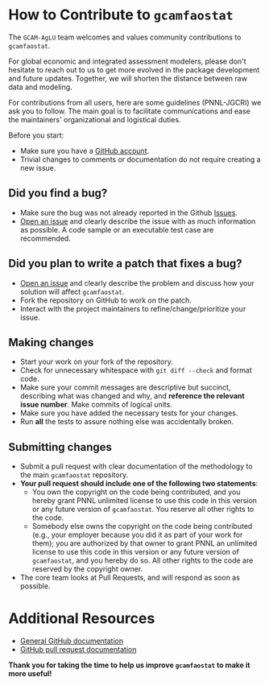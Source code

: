 # How to Contribute to `gcamfaostat`

The `GCAM-AgLU` team welcomes and values community contributions to `gcamfaostat`. 

For global economic and integrated assessment modelers, please don't hesitate to reach out to us to get more evolved in the package development and future updates. Together, we will shorten the distance between raw data and modeling. 

For contributions from all users, here are some guidelines (PNNL-JGCRI) we ask you to follow. The main goal is to facilitate communications and ease the maintainers' organizational and logistical duties.


Before you start:

* Make sure you have a [GitHub account](https://github.com/signup/free).
* Trivial changes to comments or documentation do not require creating a new issue.

## Did you find a bug?

* Make sure the bug was not already reported in the Github [Issues](https://github.com/JGCRI/gcamfaostat/issues).
* [Open an issue](https://github.com/JGCRI/gcamfaostat/issues/new) and clearly describe the issue with as much information as possible. A code sample or an executable test case are recommended.
  
## Did you plan to write a patch that fixes a bug?

  * [Open an issue](https://github.com/JGCRI/gcamfaostat/issues/new) and clearly describe the problem and discuss how your solution will affect `gcamfaostat`.
  * Fork the repository on GitHub to work on the patch.
  * Interact with the project maintainers to refine/change/prioritize your issue.

## Making changes

* Start your work on your fork of the repository.
* Check for unnecessary whitespace with `git diff --check` and format code.
* Make sure your commit messages are descriptive but succinct, describing what was changed and why, and **reference the relevant issue number**. Make commits of logical units.
* Make sure you have added the necessary tests for your changes.
* Run **all** the tests to assure nothing else was accidentally broken.

## Submitting changes

* Submit a pull request with clear documentation of the methodology to the main `gcamfaostat` repository.
* **Your pull request should include one of the following two statements**:
   * You own the copyright on the code being contributed, and you hereby grant PNNL unlimited license to use this code in this version or any future version of `gcamfaostat`. You reserve all other rights to the code.
   * Somebody else owns the copyright on the code being contributed (e.g., your employer because you did it as part of your work for them); you are authorized by that owner to grant PNNL an unlimited license to use this code in this version or any future version of `gcamfaostat`, and you hereby do so. All other rights to the code are reserved by the copyright owner.
* The core team looks at Pull Requests, and will respond as soon as possible.

# Additional Resources

* [General GitHub documentation](http://help.github.com/)
* [GitHub pull request documentation](http://help.github.com/send-pull-requests/)

**Thank you for taking the time to help us improve `gcamfaostat` to make it more useful!**
